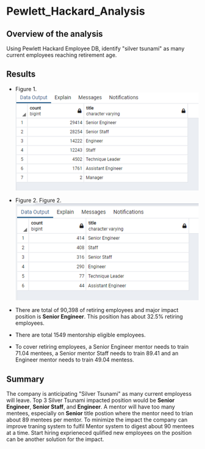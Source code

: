 # Pewlett_Hackard_Analysis
## Overview of the analysis
Using Pewlett Hackard Employee DB, identify "silver tsunami" as many current employees reaching retirement age. 


## Results
- Figure 1. ![Retiring Employees Count by Title](https://github.com/jamesmoonusa/Pewlett_Hackard_Analysis/blob/main/Data/retiring_titles.PNG)
- Figure 2. Figure 2. ![Mentor Eligible Employees Count by Title](https://github.com/jamesmoonusa/Pewlett_Hackard_Analysis/blob/main/Data/mentorship_eligibility_title_count.PNG)

- There are total of 90,398 of retiring employees and major impact position is **Senior Engineer**. This position has about 32.5% 
retiring employees.
- There are total 1549 mentorship eligible employees. 
- To cover retiring employees, a Senior Engineer mentor needs to train 71.04 mentees, a Senior mentor Staff needs to train 89.41 and an Engineer mentor needs to train 49.04 mentess.


## Summary

The company is anticipating "Silver Tsunami" as many current employess will leave.
Top 3 Silver Tsunami impacted position would be **Senior Engineer**, **Senior Staff**, and **Engineer**. 
A mentor will have too many mentees, especially on **Senior** title postion where the mentor need to trian about 89 mentees per mentor. To minimize the impact the company can  improve traning system to fulfil Mentor system to digest about 90 mentees at a time. Start hiring exprieneced qulified new employees on the position can be another solution for the impact. 


